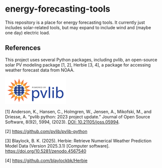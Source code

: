 # energy-forecasting-tools

This repository is a place for energy forecasting tools. It currently just includes solar-related tools, but may expand to include wind and (maybe one day) electric load.

## References
This project uses several Python packages, including pvlib, an open-source solar PV modeling package [1, 2], Herbie [3, 4], a package for accessing weather forecast data from NOAA. 

<img src="images/pvlib_powered_logo_horiz.png" width="200"/>


[1] Anderson, K., Hansen, C., Holmgren, W., Jensen, A., Mikofski, M., and Driesse, A. “pvlib python: 2023 project update.” Journal of Open Source Software, 8(92), 5994, (2023). [DOI: 10.21105/joss.05994](http://dx.doi.org/10.21105/joss.05994).

[2] https://github.com/pvlib/pvlib-python

[3] Blaylock, B. K. (2025). Herbie: Retrieve Numerical Weather Prediction Model Data (Version 2025.3.1) [Computer software]. https://doi.org/10.5281/zenodo.4567540

[4] https://github.com/blaylockbk/Herbie
